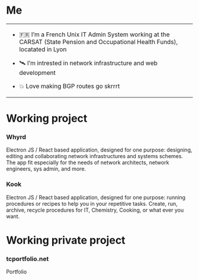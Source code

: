 # Me
<table>
  <tr>
    <td>
    
- 🇫🇷 I’m a French Unix IT Admin System working at the CARSAT (State Pension and Occupational Health Funds), locatated in Lyon
- 🛰️ I’m intrested in network infrastructure and web development
- 💥 Love making BGP routes go skrrrt
      
    </td>
    <td>
        <script src="https://tryhackme.com/badge/1096474"></script>
    </td>
  </tr>
</table>

 
# Working project

### Whyrd
Electron JS / React based application, designed for one purpose: designing, editing and collaborating network infrastructures and systems schemes. The app fit especially for the needs of network architects, network engineers, sys admin, and more.

### Kook
Electron JS / React based application, designed for one purpose: running procedures or recipes to help you in your repetitive tasks. Create, run, archive, recycle procedures for IT, Chemistry, Cooking, or what ever you want.

# Working private project

### tcportfolio.net
Portfolio

<!---
Surffren/Surffren is a ✨ special ✨ repository because its `README.md` (this file) appears on your GitHub profile.
You can click the Preview link to take a look at your changes.
--->
